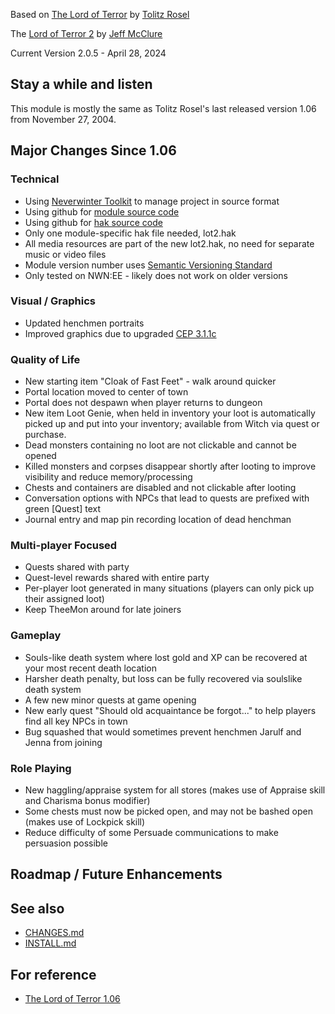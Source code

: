 
Based on [The Lord of Terror](https://neverwintervault.org/project/nwn1/module/lord-terror-diablo-campaign) by [Tolitz Rosel](mailto:tolitzrosel@gmail.com)

The [Lord of Terror 2](https://github.com/jeffmcclure/lot) by [Jeff McClure](mailto:jeffmcclure.github@gmail.com)

Current Version 2.0.5 - April 28, 2024

## Stay a while and listen
This module is mostly the same as Tolitz Rosel's last released version 1.06 from November 27, 2004.

## Major Changes Since 1.06
### Technical
* Using [Neverwinter Toolkit](https://github.com/jeffmcclure/nwt) to manage project in source format
* Using github for [module source code](https://github.com/jeffmcclure/lot)
* Using github for [hak source code](https://github.com/jeffmcclure/lothak)
* Only one module-specific hak file needed, lot2.hak
* All media resources are part of the new lot2.hak, no need for separate music or video files
* Module version number uses [Semantic Versioning Standard](https://semver.org)
* Only tested on NWN:EE - likely does not work on older versions

### Visual / Graphics
* Updated henchmen portraits
* Improved graphics due to upgraded [CEP 3.1.1c](https://neverwintervault.org/project/nwnee/hakpak/combined/cep-3-community-expansion-pack)

### Quality of Life
* New starting item "Cloak of Fast Feet" - walk around quicker
* Portal location moved to center of town
* Portal does not despawn when player returns to dungeon
* New item Loot Genie, when held in inventory your loot is automatically picked up and put into your inventory;  available from Witch via quest or purchase.
* Dead monsters containing no loot are not clickable and cannot be opened
* Killed monsters and corpses disappear shortly after looting to improve visibility and reduce memory/processing
* Chests and containers are disabled and not clickable after looting
* Conversation options with NPCs that lead to quests are prefixed with green [Quest] text
* Journal entry and map pin recording location of dead henchman

### Multi-player Focused
* Quests shared with party
* Quest-level rewards shared with entire party
* Per-player loot generated in many situations (players can only pick up their assigned loot)
* Keep TheeMon around for late joiners
 
### Gameplay
* Souls-like death system where lost gold and XP can be recovered at your most recent death location
* Harsher death penalty, but loss can be fully recovered via soulslike death system
* A few new minor quests at game opening
* New early quest "Should old acquaintance be forgot..." to help players find all key NPCs in town
* Bug squashed that would sometimes prevent henchmen Jarulf and Jenna from joining
 
### Role Playing
* New haggling/appraise system for all stores (makes use of Appraise skill and Charisma bonus modifier)
* Some chests must now be picked open, and may not be bashed open (makes use of Lockpick skill)
* Reduce difficulty of some Persuade communications to make persuasion possible

## Roadmap / Future Enhancements
 
## See also
* [CHANGES.md](https://github.com/jeffmcclure/lot/blob/master/CHANGES.md)
* [INSTALL.md](https://github.com/jeffmcclure/lot/blob/master/INSTALL.md)

## For reference
* [The Lord of Terror 1.06](https://neverwintervault.org/project/nwn1/module/lord-terror-diablo-campaign)

